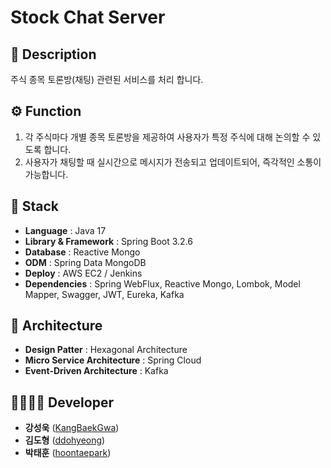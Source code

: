 # Stock Chat Server

## 📖 Description
주식 종목 토론방(채팅) 관련된 서비스를 처리 합니다.

## ⚙ Function
1. 각 주식마다 개별 종목 토론방을 제공하여 사용자가 특정 주식에 대해 논의할 수 있도록 합니다.
2. 사용자가 채팅할 때 실시간으로 메시지가 전송되고 업데이트되어, 즉각적인 소통이 가능합니다.
   
## 🔧 Stack
 - **Language** : Java 17
 - **Library & Framework** : Spring Boot 3.2.6
 - **Database** : Reactive Mongo
 - **ODM** : Spring Data MongoDB
 - **Deploy** : AWS EC2 / Jenkins
 - **Dependencies** : Spring WebFlux, Reactive Mongo, Lombok, Model Mapper, Swagger, JWT, Eureka, Kafka

## 🔧 Architecture
- **Design Patter** : Hexagonal Architecture 
- **Micro Service Architecture** : Spring Cloud
- **Event-Driven Architecture** : Kafka

## 👨‍👩‍👧‍👦 Developer
*  **강성욱** ([KangBaekGwa](https://github.com/KangBaekGwa))
*  **김도형** ([ddohyeong](https://github.com/ddohyeong))
*  **박태훈** ([hoontaepark](https://github.com/hoontaepark))
